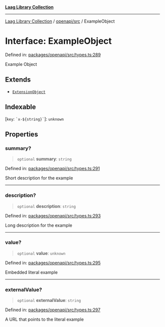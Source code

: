 [**Laag Library Collection**](../../../README.md)

***

[Laag Library Collection](../../../modules.md) / [openapi/src](../README.md) / ExampleObject

# Interface: ExampleObject

Defined in: [packages/openapi/src/types.ts:289](https://github.com/bschwarz/laag/blob/fbbd59f53b1467155cca720fc2d13c5cf1b8ba8f/packages/openapi/src/types.ts#L289)

Example Object

## Extends

- [`ExtensionObject`](../../../@laag/core/interfaces/ExtensionObject.md)

## Indexable

\[`key`: `` `x-${string}` ``\]: `unknown`

## Properties

### summary?

> `optional` **summary**: `string`

Defined in: [packages/openapi/src/types.ts:291](https://github.com/bschwarz/laag/blob/fbbd59f53b1467155cca720fc2d13c5cf1b8ba8f/packages/openapi/src/types.ts#L291)

Short description for the example

***

### description?

> `optional` **description**: `string`

Defined in: [packages/openapi/src/types.ts:293](https://github.com/bschwarz/laag/blob/fbbd59f53b1467155cca720fc2d13c5cf1b8ba8f/packages/openapi/src/types.ts#L293)

Long description for the example

***

### value?

> `optional` **value**: `unknown`

Defined in: [packages/openapi/src/types.ts:295](https://github.com/bschwarz/laag/blob/fbbd59f53b1467155cca720fc2d13c5cf1b8ba8f/packages/openapi/src/types.ts#L295)

Embedded literal example

***

### externalValue?

> `optional` **externalValue**: `string`

Defined in: [packages/openapi/src/types.ts:297](https://github.com/bschwarz/laag/blob/fbbd59f53b1467155cca720fc2d13c5cf1b8ba8f/packages/openapi/src/types.ts#L297)

A URL that points to the literal example
